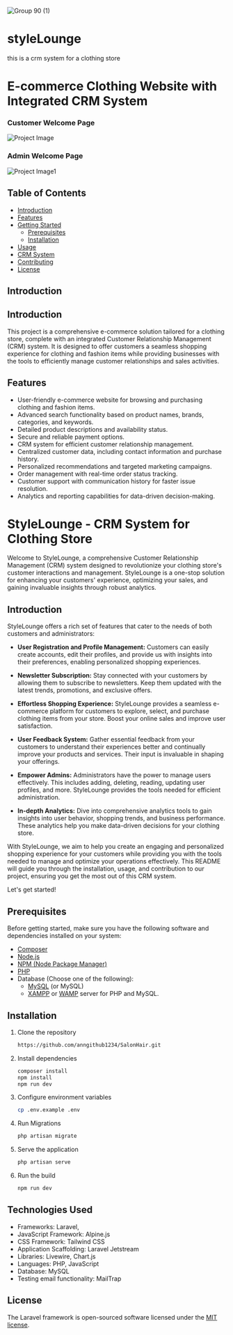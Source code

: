 ![Group 90 (1)](https://github.com/yasiru2077/styleLounge/assets/96358931/4c89daea-753e-487b-afea-f409fe586317)
# styleLounge
this is a crm system for a clothing store
# E-commerce Clothing Website with Integrated CRM System
### Customer Welcome Page
![Project Image](https://github.com/yasiru2077/images1/blob/main/screencapture-127-0-0-1-8000-redirects-2023-10-16-19_59_47.png)
### Admin Welcome Page
![Project Image1](https://github.com/yasiru2077/images1/blob/main/screencapture-127-0-0-1-8000-dashboard-2023-10-16-19_58_55.png)
## Table of Contents

- [Introduction](#introduction)
- [Features](#features)
- [Getting Started](#getting-started)
  - [Prerequisites](#prerequisites)
  - [Installation](#installation)
- [Usage](#usage)
- [CRM System](#crm-system)
- [Contributing](#contributing)
- [License](#license)

## Introduction

## Introduction

This project is a comprehensive e-commerce solution tailored for a clothing store, complete with an integrated Customer Relationship Management (CRM) system. It is designed to offer customers a seamless shopping experience for clothing and fashion items while providing businesses with the tools to efficiently manage customer relationships and sales activities.

## Features

- User-friendly e-commerce website for browsing and purchasing clothing and fashion items.
- Advanced search functionality based on product names, brands, categories, and keywords.
- Detailed product descriptions and availability status.
- Secure and reliable payment options.
- CRM system for efficient customer relationship management.
- Centralized customer data, including contact information and purchase history.
- Personalized recommendations and targeted marketing campaigns.
- Order management with real-time order status tracking.
- Customer support with communication history for faster issue resolution.
- Analytics and reporting capabilities for data-driven decision-making.

# StyleLounge - CRM System for Clothing Store

Welcome to StyleLounge, a comprehensive Customer Relationship Management (CRM) system designed to revolutionize your clothing store's customer interactions and management. StyleLounge is a one-stop solution for enhancing your customers' experience, optimizing your sales, and gaining invaluable insights through robust analytics.

## Introduction

StyleLounge offers a rich set of features that cater to the needs of both customers and administrators:

- **User Registration and Profile Management:** Customers can easily create accounts, edit their profiles, and provide us with insights into their preferences, enabling personalized shopping experiences.

- **Newsletter Subscription:** Stay connected with your customers by allowing them to subscribe to newsletters. Keep them updated with the latest trends, promotions, and exclusive offers.

- **Effortless Shopping Experience:** StyleLounge provides a seamless e-commerce platform for customers to explore, select, and purchase clothing items from your store. Boost your online sales and improve user satisfaction.

- **User Feedback System:** Gather essential feedback from your customers to understand their experiences better and continually improve your products and services. Their input is invaluable in shaping your offerings.

- **Empower Admins:** Administrators have the power to manage users effectively. This includes adding, deleting, reading, updating user profiles, and more. StyleLounge provides the tools needed for efficient administration.

- **In-depth Analytics:** Dive into comprehensive analytics tools to gain insights into user behavior, shopping trends, and business performance. These analytics help you make data-driven decisions for your clothing store.

With StyleLounge, we aim to help you create an engaging and personalized shopping experience for your customers while providing you with the tools needed to manage and optimize your operations effectively. This README will guide you through the installation, usage, and contribution to our project, ensuring you get the most out of this CRM system.

Let's get started!


## Prerequisites

Before getting started, make sure you have the following software and dependencies installed on your system:

- [Composer](https://getcomposer.org/)
- [Node.js](https://nodejs.org/)
- [NPM (Node Package Manager)](https://www.npmjs.com/)
- [PHP](https://www.php.net/)
- Database (Choose one of the following):
  - [MySQL](https://dev.mysql.com/downloads/installer/) (or MySQL)
  - [XAMPP](https://www.apachefriends.org/index.html) or [WAMP](https://www.wampserver.com/en/) server for PHP and MySQL.

## Installation
1. Clone the repository
   ```bash
   https://github.com/anngithub1234/SalonHair.git
   ```
2. Install dependencies
   ```bash
   composer install
   npm install
   npm run dev
   ```
3. Configure environment variables
   ```bash
   cp .env.example .env
   ```
4. Run Migrations
   ```bash
   php artisan migrate
   ```
5. Serve the application
   ```bash
   php artisan serve
   ```
6. Run the build
   ```bash
   npm run dev
   ```

## Technologies Used

- Frameworks: Laravel, 
- JavaScript Framework: Alpine.js
- CSS Framework: Tailwind CSS
- Application Scaffolding: Laravel Jetstream
- Libraries: Livewire, Chart.js
- Languages: PHP, JavaScript
- Database: MySQL
- Testing email functionality: MailTrap

## License

The Laravel framework is open-sourced software licensed under the [MIT license](https://opensource.org/licenses/MIT).




